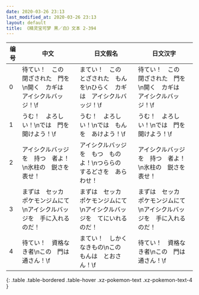 ```yaml
---
date: 2020-03-26 23:13
last_modified_at: 2020-03-26 23:13
layout: default
title: 《精灵宝可梦 黑／白》文本 2-394
---
```

| 编号 | 中文 | 日文假名 | 日文汉字 |
| ---- | ---- | ---- | --- |
| 0 | 待てい！　この　閉ざされた　門を\n開く　カギは　アイシクルバッジ！\f | まてい！　この　とざされた　もんを\nひらく　カギは　アイシクルバッジ！\f | 待てい！　この　閉ざされた　門を\n開く　カギは　アイシクルバッジ！\f |
| 1 | うむ！　よろしい！\nでは　門を　開けよう！\f | うむ！　よろしい！\nでは　もんを　あけよう！\f | うむ！　よろしい！\nでは　門を　開けよう！\f |
| 2 | アイシクルバッジを　持つ　者よ！\n氷柱の　鋭さを　表せ！ | アイシクルバッジを　もつ　ものよ！\nつららの　するどさを　あらわせ！ | アイシクルバッジを　持つ　者よ！\n氷柱の　鋭さを　表せ！ |
| 3 | まずは　セッカ　ポケモンジムにて\nアイシクルバッジを　手に入れるのだ！ | まずは　セッカ　ポケモンジムにて\nアイシクルバッジを　てにいれるのだ！ | まずは　セッカ　ポケモンジムにて\nアイシクルバッジを　手に入れるのだ！ |
| 4 | 待てい！　資格なき者\nこの　門は　通さん！\f | まてい！　しかく　なきもの\nこの　もんは　とおさん！\f | 待てい！　資格なき者\nこの　門は　通さん！\f |
{: .table .table-bordered .table-hover .xz-pokemon-text .xz-pokemon-text-4 }